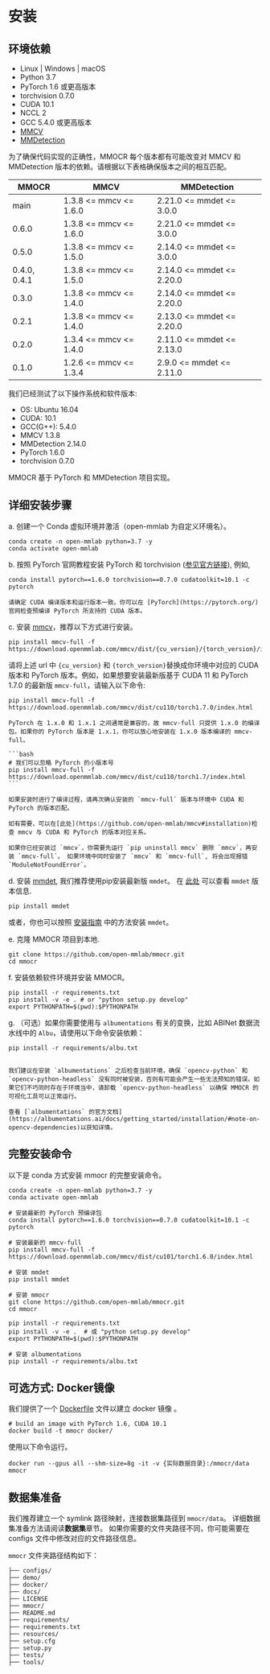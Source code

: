 # 安装

## 环境依赖

- Linux | Windows | macOS
- Python 3.7
- PyTorch 1.6 或更高版本
- torchvision 0.7.0
- CUDA 10.1
- NCCL 2
- GCC 5.4.0 或更高版本
- [MMCV](https://mmcv.readthedocs.io/en/latest/#installation)
- [MMDetection](https://mmdetection.readthedocs.io/en/latest/#installation)

为了确保代码实现的正确性，MMOCR 每个版本都有可能改变对 MMCV 和 MMDetection 版本的依赖。请根据以下表格确保版本之间的相互匹配。

| MMOCR        | MMCV                   | MMDetection               |
| ------------ | ---------------------- | ------------------------- |
| main         | 1.3.8 <= mmcv <= 1.6.0 | 2.21.0 <= mmdet <= 3.0.0  |
| 0.6.0        | 1.3.8 <= mmcv <= 1.6.0 | 2.21.0 <= mmdet <= 3.0.0  |
| 0.5.0        | 1.3.8 <= mmcv <= 1.5.0 | 2.14.0 <= mmdet <= 3.0.0  |
| 0.4.0, 0.4.1 | 1.3.8 <= mmcv <= 1.5.0 | 2.14.0 <= mmdet <= 2.20.0 |
| 0.3.0        | 1.3.8 <= mmcv <= 1.4.0 | 2.14.0 <= mmdet <= 2.20.0 |
| 0.2.1        | 1.3.8 <= mmcv <= 1.4.0 | 2.13.0 <= mmdet <= 2.20.0 |
| 0.2.0        | 1.3.4 <= mmcv <= 1.4.0 | 2.11.0 <= mmdet <= 2.13.0 |
| 0.1.0        | 1.2.6 <= mmcv <= 1.3.4 | 2.9.0 <= mmdet <= 2.11.0  |

我们已经测试了以下操作系统和软件版本:

- OS: Ubuntu 16.04
- CUDA: 10.1
- GCC(G++): 5.4.0
- MMCV 1.3.8
- MMDetection 2.14.0
- PyTorch 1.6.0
- torchvision 0.7.0

MMOCR 基于 PyTorch 和 MMDetection 项目实现。

## 详细安装步骤

a. 创建一个 Conda 虚拟环境并激活（open-mmlab 为自定义环境名）。

```shell
conda create -n open-mmlab python=3.7 -y
conda activate open-mmlab
```

b. 按照 PyTorch 官网教程安装 PyTorch 和 torchvision ([参见官方链接](https://pytorch.org/)), 例如,

```shell
conda install pytorch==1.6.0 torchvision==0.7.0 cudatoolkit=10.1 -c pytorch
```

```{note}
请确定 CUDA 编译版本和运行版本一致。你可以在 [PyTorch](https://pytorch.org/) 官网检查预编译 PyTorch 所支持的 CUDA 版本。
```

c. 安装 [mmcv](https://github.com/open-mmlab/mmcv)，推荐以下方式进行安装。

```shell
pip install mmcv-full -f https://download.openmmlab.com/mmcv/dist/{cu_version}/{torch_version}/index.html
```

请将上述 url 中 ``{cu_version}`` 和 ``{torch_version}``替换成你环境中对应的 CUDA 版本和 PyTorch 版本。例如，如果想要安装最新版基于 CUDA 11 和 PyTorch 1.7.0 的最新版 `mmcv-full`，请输入以下命令:

```shell
pip install mmcv-full -f https://download.openmmlab.com/mmcv/dist/cu110/torch1.7.0/index.html
```

````{note}
PyTorch 在 1.x.0 和 1.x.1 之间通常是兼容的，故 mmcv-full 只提供 1.x.0 的编译包。如果你的 PyTorch 版本是 1.x.1，你可以放心地安装在 1.x.0 版本编译的 mmcv-full。

```bash
# 我们可以忽略 PyTorch 的小版本号
pip install mmcv-full -f https://download.openmmlab.com/mmcv/dist/cu110/torch1.7/index.html
```

````

```{note}
如果安装时进行了编译过程，请再次确认安装的 `mmcv-full` 版本与环境中 CUDA 和 PyTorch 的版本匹配。

如有需要，可以在[此处](https://github.com/open-mmlab/mmcv#installation)检查 mmcv 与 CUDA 和 PyTorch 的版本对应关系。
```

```{warning}
如果你已经安装过 `mmcv`，你需要先运行 `pip uninstall mmcv` 删除 `mmcv`，再安装 `mmcv-full`。 如果环境中同时安装了 `mmcv` 和 `mmcv-full`, 将会出现报错 `ModuleNotFoundError`。
```

d. 安装 [mmdet](https://github.com/open-mmlab/mmdetection), 我们推荐使用pip安装最新版 `mmdet`。
在 [此处](https://pypi.org/project/mmdet/) 可以查看 `mmdet` 版本信息.

```shell
pip install mmdet
```

或者，你也可以按照 [安装指南](https://github.com/open-mmlab/mmdetection/blob/master/docs/get_started.md) 中的方法安装 `mmdet`。

e. 克隆 MMOCR 项目到本地.

```shell
git clone https://github.com/open-mmlab/mmocr.git
cd mmocr
```

f. 安装依赖软件环境并安装 MMOCR。

```shell
pip install -r requirements.txt
pip install -v -e . # or "python setup.py develop"
export PYTHONPATH=$(pwd):$PYTHONPATH
```

g. （可选）如果你需要使用与 `albumentations` 有关的变换，比如 ABINet 数据流水线中的 `Albu`，请使用以下命令安装依赖：

```shell
pip install -r requirements/albu.txt
```

```{note}

我们建议在安装 `albumentations` 之后检查当前环境，确保 `opencv-python` 和 `opencv-python-headless` 没有同时被安装，否则有可能会产生一些无法预知的错误。如果它们不巧同时存在于环境当中，请卸载 `opencv-python-headless` 以确保 MMOCR 的可视化工具可以正常运行。

查看 [`albumentations` 的官方文档](https://albumentations.ai/docs/getting_started/installation/#note-on-opencv-dependencies)以获知详情。

```

## 完整安装命令

以下是 conda 方式安装 mmocr 的完整安装命令。

```shell
conda create -n open-mmlab python=3.7 -y
conda activate open-mmlab

# 安装最新的 PyTorch 预编译包
conda install pytorch==1.6.0 torchvision==0.7.0 cudatoolkit=10.1 -c pytorch

# 安装最新的 mmcv-full
pip install mmcv-full -f https://download.openmmlab.com/mmcv/dist/cu101/torch1.6.0/index.html

# 安装 mmdet
pip install mmdet

# 安装 mmocr
git clone https://github.com/open-mmlab/mmocr.git
cd mmocr

pip install -r requirements.txt
pip install -v -e .  # 或 "python setup.py develop"
export PYTHONPATH=$(pwd):$PYTHONPATH

# 安装 albumentations
pip install -r requirements/albu.txt
```

## 可选方式: Docker镜像

我们提供了一个 [Dockerfile](https://github.com/open-mmlab/mmocr/blob/master/docker/Dockerfile) 文件以建立 docker 镜像 。

```shell
# build an image with PyTorch 1.6, CUDA 10.1
docker build -t mmocr docker/
```

使用以下命令运行。

```shell
docker run --gpus all --shm-size=8g -it -v {实际数据目录}:/mmocr/data mmocr
```

## 数据集准备

我们推荐建立一个 symlink 路径映射，连接数据集路径到 `mmocr/data`。 详细数据集准备方法请阅读**数据集**章节。
如果你需要的文件夹路径不同，你可能需要在 configs 文件中修改对应的文件路径信息。

 `mmocr` 文件夹路径结构如下：

```
├── configs/
├── demo/
├── docker/
├── docs/
├── LICENSE
├── mmocr/
├── README.md
├── requirements/
├── requirements.txt
├── resources/
├── setup.cfg
├── setup.py
├── tests/
├── tools/
```
